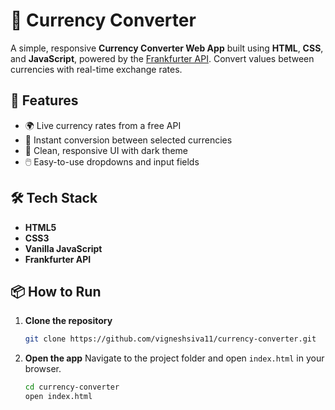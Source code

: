 

# 💱 Currency Converter

A simple, responsive **Currency Converter Web App** built using **HTML**, **CSS**, and **JavaScript**, powered by the [Frankfurter API](https://www.frankfurter.app/). Convert values between currencies with real-time exchange rates.

## 🚀 Features

* 🌍 Live currency rates from a free API
* 🔄 Instant conversion between selected currencies
* 🎨 Clean, responsive UI with dark theme
* 🖱️ Easy-to-use dropdowns and input fields

## 🛠 Tech Stack

* **HTML5**
* **CSS3**
* **Vanilla JavaScript**
* **Frankfurter API**

## 📦 How to Run

1. **Clone the repository**

   ```bash
   git clone https://github.com/vigneshsiva11/currency-converter.git
   ```

2. **Open the app**
   Navigate to the project folder and open `index.html` in your browser.

   ```bash
   cd currency-converter
   open index.html
   ```

